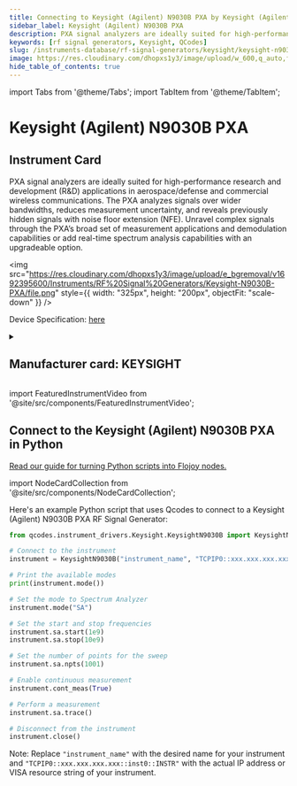 ```yaml
---
title: Connecting to Keysight (Agilent) N9030B PXA by Keysight (Agilent) in Python
sidebar_label: Keysight (Agilent) N9030B PXA
description: PXA signal analyzers are ideally suited for high-performance research and development (R&D) applications in aerospace/defense and commercial wireless communications. The PXA analyzes signals over wider bandwidths, reduces measurement uncertainty, and reveals previously hidden signals with noise floor extension (NFE). Unravel complex signals through the PXA’s broad set of measurement applications and demodulation capabilities or add real-time spectrum analysis capabilities with an upgradeable option.
keywords: [rf signal generators, Keysight, QCodes]
slug: /instruments-database/rf-signal-generators/keysight/keysight-n9030b-pxa
image: https://res.cloudinary.com/dhopxs1y3/image/upload/w_600,q_auto,f_auto/e_bgremoval/v1692395600/Instruments/RF%20Signal%20Generators/Keysight-N9030B-PXA/file.jpg
hide_table_of_contents: true
---
```


import Tabs from '@theme/Tabs';
import TabItem from '@theme/TabItem';

# Keysight (Agilent) N9030B PXA

## Instrument Card

<div className="flex">

<div>

PXA signal analyzers are ideally suited for high-performance research and development (R&D) applications in aerospace/defense and commercial wireless communications. The PXA analyzes signals over wider bandwidths, reduces measurement uncertainty, and reveals previously hidden signals with noise floor extension (NFE). Unravel complex signals through the PXA’s broad set of measurement applications and demodulation capabilities or add real-time spectrum analysis capabilities with an upgradeable option.

</div>

<img src="https://res.cloudinary.com/dhopxs1y3/image/upload/e_bgremoval/v1692395600/Instruments/RF%20Signal%20Generators/Keysight-N9030B-PXA/file.png" style={{ width: "325px", height: "200px", objectFit: "scale-down" }} />

</div>

<div className="flex text-center">

<p>Device Specification: <a target="\_blank" href="https://www.keysight.com/us/en/assets/7018-05093/data-sheets/5992-1317.pdf">here</a></p>

</div>

<details style={{ marginTop: "15px"}}>
<summary><h2>Manufacturer card: KEYSIGHT</h2></summary>

<img src="https://res.cloudinary.com/dhopxs1y3/image/upload/v1692125973/Instruments/Vendor%20Logos/Keysight.png" style={{ width: "100%", height: "170px",objectFit: "scale-down" }} />

Keysight (Agilent) Technologies, or Keysight, is an American company that manufactures electronics test and measurement equipment and software.

<ul>
  <li>Headquarters: USA</li>
  <li>Yearly Revenue (millions, USD): 5420.0</li>
  <li>Vendor Website: <a href="https://www.keysight.com/us/en/home.html">here</a></li>
</ul>
</details>

import FeaturedInstrumentVideo from '@site/src/components/FeaturedInstrumentVideo';

<FeaturedInstrumentVideo category='RF_SIGNAL_GENERATORS' manufacturer='KEYSIGHT'></FeaturedInstrumentVideo>


## Connect to the Keysight (Agilent) N9030B PXA in Python

[Read our guide for turning Python scripts into Flojoy nodes.](https://docs.flojoy.ai/custom-nodes/creating-custom-node/)

import NodeCardCollection from '@site/src/components/NodeCardCollection';

<Tabs>

<TabItem value="Flojoy" label="Flojoy" className="flojoy-instrument-tabs">

<NodeCardCollection category='RF_SIGNAL_GENERATORS' manufacturer='KEYSIGHT'></NodeCardCollection>

</TabItem>
<TabItem value="QCodes" label="QCodes">

Here's an example Python script that uses Qcodes to connect to a Keysight (Agilent) N9030B PXA RF Signal Generator:

```python
from qcodes.instrument_drivers.Keysight.KeysightN9030B import KeysightN9030B

# Connect to the instrument
instrument = KeysightN9030B("instrument_name", "TCPIP0::xxx.xxx.xxx.xxx::inst0::INSTR")

# Print the available modes
print(instrument.mode())

# Set the mode to Spectrum Analyzer
instrument.mode("SA")

# Set the start and stop frequencies
instrument.sa.start(1e9)
instrument.sa.stop(10e9)

# Set the number of points for the sweep
instrument.sa.npts(1001)

# Enable continuous measurement
instrument.cont_meas(True)

# Perform a measurement
instrument.sa.trace()

# Disconnect from the instrument
instrument.close()
```

Note: Replace `"instrument_name"` with the desired name for your instrument and `"TCPIP0::xxx.xxx.xxx.xxx::inst0::INSTR"` with the actual IP address or VISA resource string of your instrument.

</TabItem>
</Tabs>